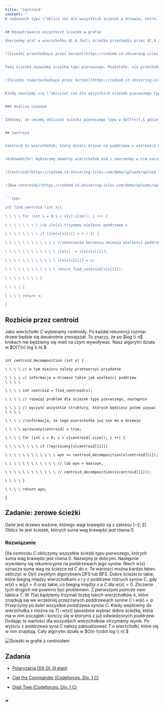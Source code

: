 ```yaml
---
title: 'Centroid'
content: "
W zadaniach typu \"oblicz coś dla wszystkich ścieżek w drzewie, które...\" bardzo przydatna okazuje się technika rozbicia przez centroid - dziel i zwyciężaj na drzewie.


## Rozpatrywanie wszystkich ścieżek w grafie

Ukorzeńmy graf w wierzchołku $C.$ Jeśli ścieżka przechodzi przez $C,$ zaczyna się w poddrzewie jednego z jego synów i kończy albo w $C,$ albo w poddrzewie innego syna $C.$


![Ścieżki przechodzące przez korzeń](https://codimd.s3.shivering-isles.com/demo/uploads/upload_a5f196a345f8396067e943edfb219cec.png)


Taką ścieżkę nazwiemy ścieżką typu pierwszego. Pozostałe, nie przechodzące przez $C,$ nazwiemy ścieżkami typu drugiego. Znajdują się one w całości, w poddrzewie jednego z synów $C.$


![Ścieżki nieprzechodzące przez korzeń](https://codimd.s3.shivering-isles.com/demo/uploads/upload_4f269887d1b97a398f5b6698dbeb0375.png)


Kiedy nauczymy się \"obliczać coś dla wszystkich ścieżek pierwszego typu w drzewie, które...\", moglibyśmy to zrobić, następnie usunąć $C$ z drzewa i wywołać się rekurencyjnie na poddrzewach jego synów. Jest tak dlatego, że dla każdej ścieżki drugiego typu można wybrać inny wierzchołek $C$ tak, by stała się ścieżką pierwszego typu.


### Analiza czasowa


Załóżmy, że umiemy obliczać ścieżki pierwszego typu w $O(T(n)),$ gdzie $n$ to liczba wierzchołków w drzewie. Niech $|x|$ oznacza wielkość poddrzewa ukorzenionego w $x.$ Wówczas po pierwszym wywołaniu rekurencyjnym otrzymujemy złożoność rzędu $O(T(n) + \\sum T(|u_i|)) \\leq O(T(n) + T(n)),$ gdzie $u_i$ to $i$-ty syn $C.$ Po drugim wywołaniu koszt czasowy wyniesie $O(T(n) + T(n) + T(n)).$ Natomiast $r$ wywołań zajmie nie więcej niż $O((r+1) \\cdot T (n)) \\sim O(r \\cdot T(n)).$ Nie umiemy przyspieszyć $T(n).$ Czy umiemy tak wybierać kolejne wierzchołki $C,$ by $r$ było nieduże? Gdybyśmy nie umieli, nie byłoby tego artykułu ;)


## Centroid


Centroid to wierzchołek, który dzieli drzewo na poddrzewa o wielkości nie większej niż połowa całego drzewa. Każde drzewo ma jeden lub dwa centroidy połączone krawędzią.


<b>Dowód</b>: Wybierzmy dowolny wierzchołek $v$ i ukorzeńmy w nim nasze drzewo. Jeśli żadne z poddrzew synów $v$ nie jest większe niż $\\frac{n}{2},$ $v$ jest centroidem. W przeciwnym pod $v$ podstawimy syna, którego poddrzewo jest większe niż $\\frac{n}{2}.$ Może istnieć maksymalnie jeden taki syn. Nowe $v$ stanie się nowym korzeniem. Poddrzewo starego $v$ jest mniejsze niż $\\frac{n}{2}.$ Zmienianie $v$ wykonujemy tak długo, aż nie stanie się ono centroidem. Ponieważ nigdy się nie cofamy, a liczba wierzchołków w drzewie jest skończona w końcu największe poddrzewo będzie musiało być mniejsze niż $\\frac{n}{2}$ – program zawsze się zatrzyma, a centroid zawsze istnieje. Każdy syn $v,$ którego poddrzewo jest mniejsze niż $\\frac{n}{2}$ na pewno nie będzie centroidem, ponieważ gdyby był korzeniem, to poddrzewo $v$ byłoby większe niż $\\frac{n}{2}.$ Tym bardziej żaden wierzchołek w poddrzewie tego syna nim nie będzie. Natomiast syn, którego poddrzewo jest równe $\\frac{n}{2}$ będzie centroidem, a żaden wierzcholek w jego poddrzewie: nie. Taki syn może istnieć maksymalnie jeden i w oczywisty sposób jest połączony krawędzią z $v.$


![Centroid](https://codimd.s3.shivering-isles.com/demo/uploads/upload_72e34db992397087717ffe16a4c0b82a.png)


![Dwa centroidy](https://codimd.s3.shivering-isles.com/demo/uploads/upload_f5e086fa49e0f0c6e74f28a3dffd972c.png)


```cpp=

int find_centroid (int x){

\ \ \ \ for (int i = 0;i < v[x].size(); i ++) {

\ \ \ \ \ \ \ \ //w ile[x] trzymamy wielkosc poddrzewa x

\ \ \ \ \ \ \ \ if (ile[v[x][i]] > n / 2) {

\ \ \ \ \ \ \ \ \ \ \ \ //zmienienie korzenia zmienia wielkosci poddrzew

\ \ \ \ \ \ \ \ \ \ \ \ ile[x] -= ile[v[x][i]];

\ \ \ \ \ \ \ \ \ \ \ \ ile[v[x][i]] = n;

\ \ \ \ \ \ \ \ \ \ \ \ return find_centroid(v[x][i]);

\ \ \ \ \ \ \ \ }

\ \ \ \ }

\ \ \ \ return x;

}

```


## Rozbicie przez centroid

Jako wierzchołki $C$ wybieramy centroidy. Po każdej rekurencji rozmiar drzew będzie się dwukrotnie zmniejszał. To znaczy, że po $log \\ n$ krokach nie będziemy się mieli na czym wywoływać. Nasz algorytm działa w $O(T(n) log \\ n).$


```cpp=

int centroid_decomposition (int x) {

\ \ \ \ // w tym miejscu należy przetworzyć przydatne

\ \ \ \ // informacje o drzewie takie jak wielkości poddrzew
\ \ \ \ 

\ \ \ \ int centroid = find_centroid(x);

\ \ \ \ // rozwiąż problem dla ścieżek typu pierwszego, następnie

\ \ \ \ // wyczyść wszystkie struktury, których będziesz potem używać
\ \ \ \ 

\ \ \ \ //informacja, że tego wierzchołka już nie ma w drzewie

\ \ \ \ wyrzucony[centroid] = true;

\ \ \ \ for (int i = 0; i < v[centroid].size(); i ++) {

\ \ \ \ \ \ \ \ if (!wyrzucony[v[centroid][i]])

\ \ \ \ \ \ \ \ \ \ \ \ wyn += centroid_decomposition(v[centroid][i]);

\ \ \ \ \ \ \ \ \ \ \ \ // lub wyn = max(wyn,

\ \ \ \ \ \ \ \ \ \ \ \ // centroid_decomposition(v[centroid][i]));

\ \ \ \ }

\ \ \ \ return wyn;

}

```


## Zadanie: zerowe ścieżki

Dane jest drzewo ważone, którego wagi krawędzi są z zakresu $[-2; 2].$ Oblicz ile jest ścieżek, których suma wag krawędzi jest równa $0.$


### Rozwiązanie

Dla centroidu $C$ obliczymy wszystkie ścieżki typu pierwszego, których suma wag krawędzi jest równa $0.$ Nazwijmy je dobrymi. Następnie wywołamy się rekurencyjnie na poddrzewach jego synów. Niech $w(x)$ oznacza sumę wag na ścieżce od $C$ do $x.$ Te wartości można bardzo łatwo obliczyć w $O(n)$ zwykłym algorytmem DFS lub BFS. Dobre ścieżki to takie, które biegną między wierzchołkami $x$ i $y$ z poddrzew różnych synów $C,$ gdy $w(x) + w(y) = 0$ oraz takie, co biegną między $x$ a $C$ dla $w(x) = 0.$ Zliczenie tych drugich nie powinno być problemem. Z pierwszymi pomoże nam tablica $T.$ W $T[a]$ będziemy trzymali liczbę takich wierzchołków $k,$ które znajdują się we wcześniej przejrzanych poddrzewach synów $C$ i $w(k) = a.$ Przejrzymy po kolei wszystkie poddrzewa synów $C.$ Kiedy wejdziemy do wierzchołka $x$ można na $T[-w(x)]$ sposobów wybrać dobra ścieżkę, która ma w nim początek i kończy się w którymś z już odwiedzonych poddrzew. Dodając te wartości dla wszystkich wierzchołków otrzymamy wynik. Po wyjściu z poddrzewa syna $C$ należy zaktualizować $T$ o wierzchołki, które się w nim znajdują. Cały algorytm działa w $O(n \\cdot log \\ n).$


![Ścieżki w grafie z centroidem](https://codimd.s3.shivering-isles.com/demo/uploads/upload_4780681f7c6682e2b311f358c05fbec6.png)


## Zadania

- [Polaryzacja (XX OI, III etap)](https://szkopul.edu.pl/problemset/problem/vG3DC9--8cjl4sPNwjBj9ag6/site/?key=statement)

- [Ciel the Commander (Codeforces, Div. 1 C)](https://codeforces.com/contest/321/problem/C)

- [Digit Tree (Codeforces, Div. 1 C)](https://codeforces.com/contest/715/problem/C)

"
---
```

